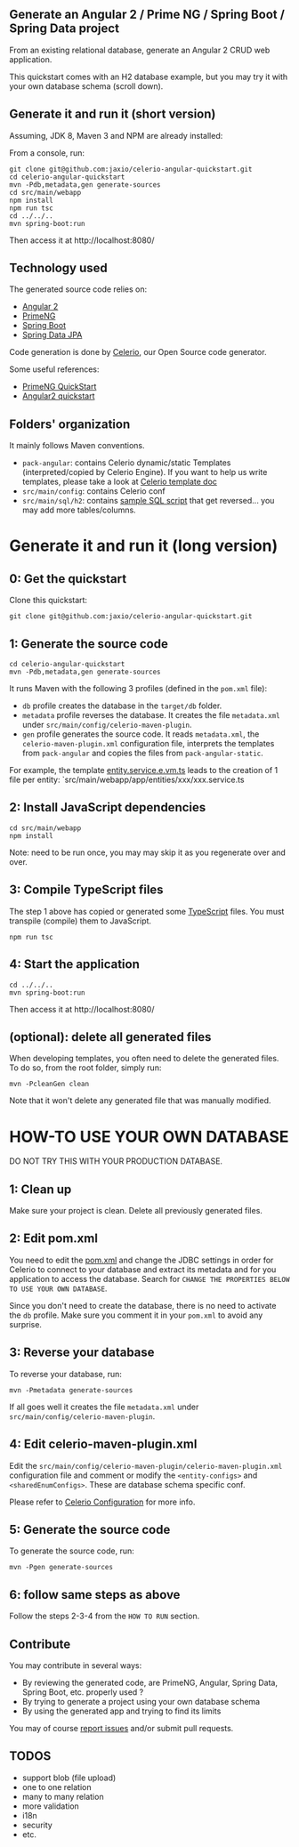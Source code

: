 ## Generate an Angular 2 / Prime NG / Spring Boot / Spring Data project

From an existing relational database, generate an Angular 2 CRUD web application.

This quickstart comes with an H2 database example, but you may try it with your own database schema (scroll down).

## Generate it and run it (short version)

Assuming, JDK 8, Maven 3 and NPM are already installed:

From a console, run:

    git clone git@github.com:jaxio/celerio-angular-quickstart.git
    cd celerio-angular-quickstart
    mvn -Pdb,metadata,gen generate-sources
    cd src/main/webapp
    npm install
    npm run tsc
    cd ../../..
    mvn spring-boot:run

Then access it at http://localhost:8080/

## Technology used

The generated source code relies on:

* [Angular 2](http://angular.io/)
* [PrimeNG](http://primefaces.org/primeng/)
* [Spring Boot](http://projects.spring.io/spring-boot/)
* [Spring Data JPA](http://projects.spring.io/spring-data-jpa/)

Code generation is done by [Celerio](http://www.jaxio.com/documentation/celerio), our Open Source code generator.

Some useful references: 

* [PrimeNG QuickStart](https://github.com/primefaces/primeng-quickstart)
* [Angular2 quickstart](https://angular.io/docs/ts/latest/quickstart.html)

## Folders' organization

It mainly follows Maven conventions.

* `pack-angular`: contains Celerio dynamic/static Templates (interpreted/copied by Celerio Engine). If you want to help us write templates, please take a look at [Celerio template doc](http://www.jaxio.com/documentation/celerio/templates.html) 
* `src/main/config`: contains Celerio conf
* `src/main/sql/h2`: contains [sample SQL script](https://github.com/jaxio/celerio-angular-quickstart/blob/master/src/main/sql/h2/01-create.sql) that get reversed... you may add more tables/columns.

# Generate it and run it (long version)

## 0: Get the quickstart

Clone this quickstart:

    git clone git@github.com:jaxio/celerio-angular-quickstart.git

## 1: Generate the source code

    cd celerio-angular-quickstart
    mvn -Pdb,metadata,gen generate-sources

It runs Maven with the following 3 profiles (defined in the `pom.xml` file):

* `db` profile creates the database in the `target/db` folder.
* `metadata` profile reverses the database. It creates the file `metadata.xml` under `src/main/config/celerio-maven-plugin`.
* `gen` profile generates the source code. It reads `metadata.xml`, the `celerio-maven-plugin.xml` configuration file, interprets the templates from `pack-angular` and copies the files from `pack-angular-static`.

For example, the template [entity.service.e.vm.ts](https://github.com/jaxio/celerio-angular-quickstart/blob/master/pack-angular/celerio/pack-angular/src/main/webapp/app/entities/entity.service.e.vm.ts)
leads to the creation of 1 file per entity: `src/main/webapp/app/entities/xxx/xxx.service.ts


## 2: Install JavaScript dependencies

    cd src/main/webapp
    npm install

Note: need to be run once, you may may skip it as you regenerate over and over. 

## 3: Compile TypeScript files

The step 1 above has copied or generated some [TypeScript](https://www.typescriptlang.org/) files.
You must transpile (compile) them to JavaScript.

    npm run tsc

## 4: Start the application

    cd ../../..
    mvn spring-boot:run

Then access it at http://localhost:8080/

## (optional): delete all generated files

When developing templates, you often need to delete the generated files.
To do so, from the root folder, simply run:
    
    mvn -PcleanGen clean

Note that it won't delete any generated file that was manually modified.

# HOW-TO USE YOUR OWN DATABASE

DO NOT TRY THIS WITH YOUR PRODUCTION DATABASE.

## 1: Clean up
 
Make sure your project is clean. Delete all previously generated files.

## 2: Edit pom.xml

You need to edit the [pom.xml](https://github.com/jaxio/celerio-angular-quickstart/blob/master/pom.xml) and change the JDBC settings
in order for Celerio to connect to your database and extract its metadata and for you application to access the database.
Search for `CHANGE THE PROPERTIES BELOW TO USE YOUR OWN DATABASE`.

Since you don't need to create the database, there is no need to activate the `db` profile. 
Make sure you comment it in your `pom.xml` to avoid any surprise.

## 3: Reverse your database 

To reverse your database, run:

    mvn -Pmetadata generate-sources
    
If all goes well it creates the file `metadata.xml` under `src/main/config/celerio-maven-plugin`.

## 4: Edit celerio-maven-plugin.xml

Edit the `src/main/config/celerio-maven-plugin/celerio-maven-plugin.xml` configuration file and comment or modify 
the `<entity-configs>` and `<sharedEnumConfigs>`. These are database schema specific conf.

Please refer to [Celerio Configuration](http://www.jaxio.com/documentation/celerio/configuration.html) for more info.

## 5: Generate the source code

To generate the source code, run:

    mvn -Pgen generate-sources

## 6: follow same steps as above

Follow the steps 2-3-4 from the `HOW TO RUN` section.


## Contribute

You may contribute in several ways:

* By reviewing the generated code, are PrimeNG, Angular, Spring Data, Spring Boot, etc.  properly used ?
* By trying to generate a project using your own database schema
* By using the generated app and trying to find its limits

You may of course [report issues](https://github.com/jaxio/celerio-angular-quickstart/issues) and/or submit pull requests.

## TODOS

* support blob (file upload)
* one to one relation
* many to many relation
* more validation
* i18n
* security
* etc.